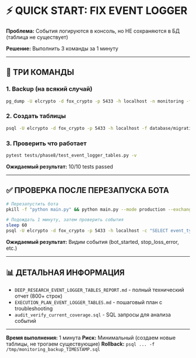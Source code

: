 # ⚡ QUICK START: FIX EVENT LOGGER

**Проблема:** События логируются в консоль, но НЕ сохраняются в БД (таблица не существует)

**Решение:** Выполнить 3 команды за 1 минуту

---

## 🚀 ТРИ КОМАНДЫ

### 1. Backup (на всякий случай)
```bash
pg_dump -U elcrypto -d fox_crypto -p 5433 -h localhost -n monitoring -f /tmp/monitoring_backup_$(date +%Y%m%d_%H%M%S).sql
```

### 2. Создать таблицы
```bash
psql -U elcrypto -d fox_crypto -p 5433 -h localhost -f database/migrations/004_create_event_logger_tables.sql
```

### 3. Проверить что работает
```bash
pytest tests/phase8/test_event_logger_tables.py -v
```

**Ожидаемый результат:** 10/10 tests passed

---

## ✅ ПРОВЕРКА ПОСЛЕ ПЕРЕЗАПУСКА БОТА

```bash
# Перезапустить бота
pkill -f "python main.py" && python main.py --mode production --exchange both &

# Подождать 1 минуту, затем проверить события
sleep 60
psql -U elcrypto -d fox_crypto -p 5433 -h localhost -c "SELECT event_type, COUNT(*) FROM monitoring.events WHERE created_at > NOW() - INTERVAL '5 minutes' GROUP BY event_type;"
```

**Ожидаемый результат:** Видим события (bot_started, stop_loss_error, etc.)

---

## 📊 ДЕТАЛЬНАЯ ИНФОРМАЦИЯ

- `DEEP_RESEARCH_EVENT_LOGGER_TABLES_REPORT.md` - полный технический отчет (800+ строк)
- `EXECUTION_PLAN_EVENT_LOGGER_TABLES.md` - пошаговый план с troubleshooting
- `audit_verify_current_coverage.sql` - SQL запросы для анализа событий

---

**Время выполнения:** 1 минута
**Риск:** Минимальный (создаем новые таблицы, не трогаем существующие)
**Rollback:** `psql ... -f /tmp/monitoring_backup_TIMESTAMP.sql`

